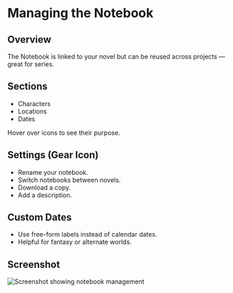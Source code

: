 # Managing the Notebook

## Overview
The Notebook is linked to your novel but can be reused across projects — great for series.

## Sections
- Characters  
- Locations  
- Dates  

Hover over icons to see their purpose.

## Settings (Gear Icon)
- Rename your notebook.
- Switch notebooks between novels.
- Download a copy.
- Add a description.

## Custom Dates
- Use free-form labels instead of calendar dates.
- Helpful for fantasy or alternate worlds.

## Screenshot
![Screenshot showing notebook management](screenshot.png)
